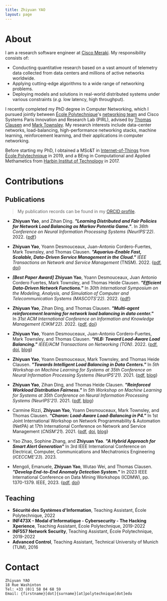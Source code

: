 ```yaml
---
title: Zhiyuan YAO
layout: page
---
```



# About

I am a research software engineer at [Cisco Meraki](http://meraki.cisco.com). My responsibility consists of:
- Conducting quantitative research based on a vast amount of telemetry data collected from data centers and millions of active networks worldwide.
- Applying cutting-edge algorithms to a wide range of networking problems.
- Deploying models and solutions in real-world distributed systems under various constraints (*e.g.* low latency, high throughput).

I recently completed my PhD degree in Computer Networking, which I pursued jointly between [École Polytechnique](https://www.polytechnique.edu/en)'s [networking team](https://www.epizeuxis.net) and Cisco Systems Paris Innovation and Research Lab (PIRL), advised by [Thomas Clausen](https://www.thomasclausen.net/en/) and [Mark Townsley](https://scholar.google.co.uk/citations?user=RSW64hsAAAAJ&hl=fr&oi=ao). My research interests include data-center networks, load-balancing, high-performance networking stacks, machine learning, reinforcement learning, and their applications in computer networking.

Before starting my PhD, I obtained a MSc&T in [Internet-of-Things](https://programmes.polytechnique.edu/en/master-all-msct-programs/internet-of-things-innovation-and-management-master/internet-of-things) from [École Polytechnique](https://www.polytechnique.edu/en) in 2019, and a BEng in Computational and Applied Methametics from [Harbin Institut of Technology](http://en.hit.edu.cn) in 2017.

# Contributions

  
## Publications

> My publication records can be found in my [ORCID profile](https://orcid.org/my-orcid?orcid=0000-0002-7211-1506).
>

- **Zhiyuan Yao**, and Zihan Ding. ***"Learning Distributed and Fair Policies for Network Load Balancing as Markov Potentia Game."***. In _36th Conference on Neural Information Processing Systems (NeurIPS'22)_. 2022. {[pdf](https://arxiv.org/pdf/2206.01451.pdf)}

- **Zhiyuan Yao**, Yoann Desmouceaux, Juan-Antonio Cordero-Fuertes, Mark Townsley, and Thomas Clausen. ***"Aquarius-Enable Fast, Scalable, Data-Driven Service Management in the Cloud."*** _IEEE Transactions on Network and Service Management_ (TNSM). 2022. {[pdf](https://www.researchgate.net/profile/Zhiyuan_Yao13/publication/362600719_Aquarius_-Enable_Fast_Scalable_Data-Driven_Service_Management_in_the_Cloud/links/62fe6462e3c7de4c346664e6/Aquarius-Enable-Fast-Scalable-Data-Driven-Service-Management-in-the-Cloud.pdf), [doi](https://ieeexplore.ieee.org/abstract/document/9852806/)}

- ***[Best Paper Award]*** **Zhiyuan Yao**, Yoann Desmouceaux, Juan Antonio Cordero Fuertes, Mark Townsley, and Thomas Heide Clausen. ***"Efficient Data-Driven Network Functions."*** In _30th International Symposium on the Modeling, Analysis, and Simulation of Computer and Telecommunication Systems (MASCOTS'22)_. 2022. {[pdf](https://arxiv.org/pdf/2208.11385.pdf)}

- **Zhiyuan Yao**, Zihan Ding, and Thomas Clausen. ***"Multi-agent reinforcement learning for network load balancing in data center."*** In _31st ACM International Conference on Information and Knowledge Management (CIKM'22)_. 2022. {[pdf](https://www.researchgate.net/profile/Zhiyuan_Yao13/publication/358163217_Multi-Agent_Reinforcement_Learning_for_Network_Load_Balancing_in_Data_Center/links/62fe5fd3e3c7de4c34666311/Multi-Agent-Reinforcement-Learning-for-Network-Load-Balancing-in-Data-Center.pdf), [doi](https://doi.org/10.1145/3511808.3557133)}

- **Zhiyuan Yao**, Yoann Desmouceaux, Juan-Antonio Cordero-Fuertes, Mark Townsley, and Thomas Clausen. ***"HLB: Toward Load-Aware Load Balancing."*** _IEEE/ACM Transactions on Networking (TON)_. 2022. {[pdf](https://www.researchgate.net/profile/Thomas-Heide-Clausen/publication/361079972_HLB_Toward_Load-Aware_Load_Balancing/links/62f625d179550d6d1c764407/HLB-Toward-Load-Aware-Load-Balancing.pdf), [doi](https://ieeexplore.ieee.org/abstract/document/9787813), [blog](https://zyao.xyz/phd/paper/2022/06/06/paper-hlb/)}

- **Zhiyuan Yao**, Yoann Desmouceaux, Mark Townsley, and Thomas Heide Clausen. ***"Towards Intelligent Load Balancing in Data Centers."*** In _5th Workshop on Machine Learning for Systems at 35th Conference on Neural Information Processing Systems (NeurIPS'21)_. 2021. {[pdf](https://arxiv.org/pdf/2110.15788.pdf), [blog](https://zyao.xyz/phd/paper/2021/12/19/paper-neurips/)}

- **Zhiyuan Yao**, Zihan Ding, and Thomas Heide Clausen. ***"Reinforced Workload Distribution Fairness."*** In _5th Workshop on Machine Learning for Systems at 35th Conference on Neural Information Processing Systems (NeurIPS'21)_. 2021. {[pdf](https://arxiv.org/pdf/2111.00008.pdf), [blog](https://zyao.xyz/phd/paper/2021/12/19/paper-neurips/)}

- Carmine Rizzi, **Zhiyuan Yao**, Yoann Desmouceaux, Mark Townsley, and Thomas Clausen. _**"Charon: Load-Aware Load-Balancing in P4."**_ In 1st Joint International Workshop on Network Programmability & Automation (NetPA) at 17th International Conference on Network and Service Management (*CNSM'21*). 2021. {[pdf](https://www.thomasclausen.net/wp-content/uploads/2021/11/2110.14389.pdf), [doi](https://ieeexplore.ieee.org/abstract/document/9615535), [blog](https://zyao.xyz/phd/paper/2021/12/19/paper-cnsm/)}

- Yao Zhao, Sophine Zhang, and **Zhiyuan Yao**. _**"A Hybrid Approach for Smart Alert Generation"**_ In 3rd IEEE International
Conference on Electrical, Computer, Communications and Mechatronics Engineering (*ICECCME’23*). 2023.

- Mengoli, Emanuele, **Zhiyuan Yao**, Wutao Wei, and Thomas Clausen. _**"Develop End-to-End Anomaly Detection System."**_ In 2023 IEEE International Conference on Data Mining Workshops (ICDMW), pp. 1370-1379. IEEE, 2023. {[pdf](https://arxiv.org/pdf/2402.10085), [doi](https://ieeexplore.ieee.org/abstract/document/10411520/)}

## Teaching

- **Sécurité des Systèmes d'Information**, Teaching Assistant,  École Polytechnique, 2022
- **INF473X - Modal d'Informatique - Cybersecurity - The Hacking Xperience**, Teaching Assistant, École Polytechnique, 2019-2022
- **INF557 Network Security**, Teaching Assistant, École Polytechnique, 2019-2022
- **Advanced Control**, Teaching Assistant, Technical University of Munich (TUM), 2016


# Contact

  

```
Zhiyuan YAO
18 Rue Washinton
Tel: +33 (0)1 58 04 68 59
Email: {firstname}[dot]{surname}[at]polytechnique[dot]edu
```